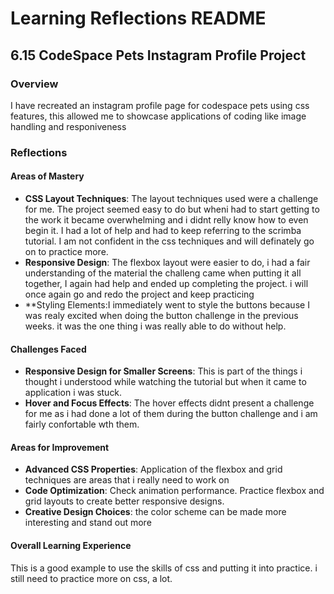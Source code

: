 
# Learning Reflections README 

## **6.15 CodeSpace Pets Instagram Profile Project**

### Overview
I have recreated an instagram profile page for codespace pets using css features, this allowed me to showcase applications of coding like image handling and responiveness

### Reflections

#### Areas of Mastery

- **CSS Layout Techniques**: 
The layout techniques used were a challenge for me. The project seemed easy to do but wheni had to start getting to the work it became overwhelming and i didnt relly know how to even begin it. I had a lot of help and had to keep referring to the scrimba tutorial.  I am not confident in the css techniques and will definately go on to practice more.
- **Responsive Design**: 
The flexbox layout were easier to do, i had a fair understanding of the material the challeng came when putting it all together, I again had help and ended up completing the project. i will once again go and redo the project and keep practicing 
- **Styling Elements:I immediately went to style the buttons because I was realy excited when doing the button challenge in the previous weeks. it was the one thing i was really able to do without help. 

#### Challenges Faced

- **Responsive Design for Smaller Screens**:
This is part of the things i thought  i understood while watching the tutorial but when it came to application i was stuck. 
- **Hover and Focus Effects**: 
The hover effects didnt present a challenge for me as i had done a lot of them during the button challenge and i am fairly confortable wth them. 
#### Areas for Improvement

- **Advanced CSS Properties**: Application of the flexbox and grid techniques are areas that i really need to work on
- **Code Optimization**: 
Check animation performance. Practice flexbox and grid layouts to create better responsive designs.
- **Creative Design Choices**: the color scheme can be made more interesting and stand out more
#### Overall Learning Experience
This is a good example to use the skills of css and putting it into practice. i still need to practice more on css, a lot. 